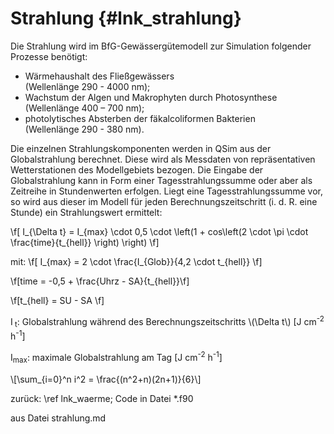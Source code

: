 Strahlung {#lnk_strahlung}
=========

Die Strahlung wird im BfG-Gewässergütemodell zur Simulation folgender 
Prozesse benötigt:

- Wärmehaushalt des Fließgewässers <br>
 (Wellenlänge 290 - 4000 nm);
- Wachstum der Algen und Makrophyten durch Photosynthese <br>
 (Wellenlänge 400 – 700 nm);
- photolytisches Absterben der fäkalcoliformen Bakterien <br>
 (Wellenlänge 290 - 380 nm). 

Die einzelnen Strahlungskomponenten werden in QSim aus der Globalstrahlung 
berechnet. Diese wird als Messdaten von repräsentativen Wetterstationen 
des Modellgebiets bezogen. Die Eingabe der Globalstrahlung kann in Form 
einer Tagesstrahlungssumme oder aber als Zeitreihe in Stundenwerten erfolgen. 
Liegt eine Tagesstrahlungssumme vor, so wird aus dieser im Modell für jeden
Berechnungszeitschritt (i. d. R. eine Stunde) ein Strahlungswert ermittelt:

\f[
I_{\Delta t} = I_{max} \cdot 0,5 \cdot \left(1 + cos\left(2 \cdot \pi \cdot
\frac{time}{t_{hell}} \right) \right)
\f]

mit:
\f[ I_{max} = 2 \cdot \frac{I_{Glob}}{4,2 \cdot t_{hell}} \f]

\f[time = -0,5 + \frac{Uhrz - SA}{t_{hell}}\f]

\f[t_{hell} = SU - SA \f]

I<sub><Delta> t</sub>: Globalstrahlung während des Berechnungszeitschritts 
\\(\Delta t\\) [J cm<sup>-2</sup> h<sup>-1</sup>]

I<sub>max</sub>:      maximale Globalstrahlung am Tag [J cm<sup>-2</sup> h<sup>-1</sup>]

\\[\sum_{i=0}^n i^2 = \frac{(n^2+n)(2n+1)}{6}\\]

zurück: \ref lnk_waerme; Code in Datei *.f90

aus Datei strahlung.md
